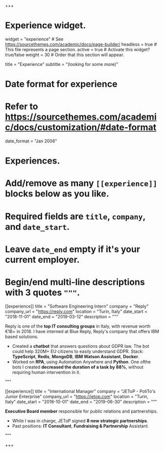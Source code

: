+++
# Experience widget.
widget = "experience"  # See https://sourcethemes.com/academic/docs/page-builder/
headless = true  # This file represents a page section.
active = true  # Activate this widget? true/false
weight = 30  # Order that this section will appear.

title = "Experience"
subtitle = "(looking for some more)"

# Date format for experience
#   Refer to https://sourcethemes.com/academic/docs/customization/#date-format
date_format = "Jan 2006"

# Experiences.
#   Add/remove as many `[[experience]]` blocks below as you like.
#   Required fields are `title`, `company`, and `date_start`.
#   Leave `date_end` empty if it's your current employer.
#   Begin/end multi-line descriptions with 3 quotes `"""`.
[[experience]]
  title = "Software Engineering Intern"
  company = "Reply"
  company_url = "https://reply.com"
  location = "Turin, Italy"
  date_start = "2018-11-01"
  date_end = "2019-03-12"
  description = """

  Reply is one of the **top IT consulting groups** in Italy, with revenue worth €1B+ in 2018. I have interned at Blue Reply, Reply's company that offers IBM based solutions.
  
  * Created a **chatbot** that answers questions about GDPR law. The bot could help 320M+ EU citizens to easily understand GDPR. Stack: **TypeScript**, **Redis**, **MongoDB**, **IBM Watson Assistant**, **Docker**.
  * Worked on **RPA**, using Automation Anywhere and **Python**. One ofthe bots I created **decreased the duration of a task by 88%**, without requiring human intervention in it.

  """

[[experience]]
  title = "International Manager"
  company = "JEToP - PoliTo's Junior Enterprise"
  company_url = "https://jetop.com"
  location = "Turin, Italy"
  date_start = "2018-10-01"
  date_end = "2019-06-30"
  description = """

  **Executive Board member** responsible for public relations and partnerships.

  * While I was in charge, JEToP signed **8 new strategic partnerships**.
  * Past positions: **IT Consultant**, **Fundraising & Partnership** Assistant.

  """

+++

